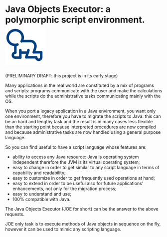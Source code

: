 # Java Objects Executor: a polymorphic script environment.![alt tag](https://raw.githubusercontent.com/mbertacca/joe/master/logojoe/joe.png)
(PRELIMINARY DRAFT: this project is in its early stage)

Many applications in the real world are constituted by a mix of programs and scripts: programs communicate with the user and make the calculations while the scripts do the administrative tasks communicating mainly with the OS.

When you port a legacy application in a Java environment, you want only one environment, therefore you have to migrate the scripts to Java: this can be an hard and lengthy task and the result is in many cases less flexible than the starting point because interpreted procedures are now compiled and because administrative tasks are now handled using a general purpose language.

So you can find useful to have a script language whose features are:

- ability to access any Java resource: Java is operating system independent therefore the JVM is its virtual operating system;
- easy to change in order to get similar to any script language in terms of capability and readability;
- easy to customize in order to get frequently used operations at hand;
- easy to extend in order to be useful also for future applications’ enhancements, not only for the migration process;
- easy to understand and use;
- 100% compatible with Java.

The Java Objects Executor (JOE for short) can be the answer to the above requests.

JOE only task is to execute methods of Java objects in sequence on the fly, however it can be used to mimic any scripting language.
